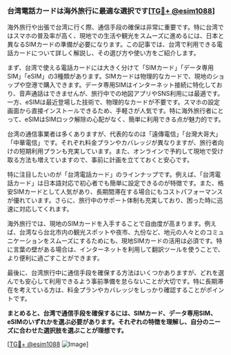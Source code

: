### 台湾電話カードは海外旅行に最適な選択です[[TG💪+ @esim1088](https://t.me/s/esim1088)]

海外旅行や出張で台湾に行く際、通信手段の確保は非常に重要です。特に台湾ではスマホの普及率が高く、現地での生活や観光をスムーズに進めるには、日本と異なるSIMカードの準備が必要になります。この記事では、台湾で利用できる電話カードについて詳しく解説し、その選び方や使い方をご紹介します。

まず、台湾で使える電話カードには大きく分けて「SIMカード」「データ専用SIM」「eSIM」の3種類があります。SIMカードは物理的なカードで、現地のショップや空港で購入できます。データ専用SIMはインターネット接続に特化しており、音声通話はできませんが、旅行中での地図アプリやSNS利用には最適です。一方、eSIMは最近登場した技術で、物理的なカードが不要です。スマホの設定画面から直接インストールできるため、手軽さが人気です。特に海外旅行者にとって、eSIMはSIMロック解除の心配がなく、簡単に利用できる点が魅力的です。

台湾の通信事業者は多くありますが、代表的なのは「遠傳電信」「台灣大哥大」「中華電信」です。それぞれ料金プランやカバレッジが異なりますが、旅行者向けの短期利用プランも充実しています。また、オンラインで予約して現地で受け取る方法も増えていますので、事前に計画を立てておくと安心です。

特に注目したいのが「台湾電話カード」のラインナップです。例えば、「台湾電話カード」は日本語対応で初心者でも簡単に設定できるのが特徴です。また、格安SIMカードとして人気があり、長期間滞在する場合にもコストパフォーマンスが優れています。さらに、旅行中のサポート体制も充実しており、困った時に迅速に対応してくれます。

海外旅行では、現地のSIMカードを入手することで自由度が高まります。例えば、台湾なら台北市内の観光スポットや夜市、九份など、地元の人々とのコミュニケーションをスムーズにするためにも、現地SIMカードの活用は必須です。特に言葉の壁がある場合は、インターネットを利用して翻訳ツールを使うことで、より便利に過ごすことができます。

最後に、台湾旅行中に通信手段を確保する方法はいくつかありますが、どれを選んでも安心して利用できるよう事前準備を怠らないことが大切です。特に長期滞在を考えている方は、料金プランやカバレッジをしっかり確認することがポイントです。

**まとめると、台湾で通信手段を確保するには、SIMカード、データ専用SIM、eSIMのいずれかを選ぶ必要があります。それぞれの特徴を理解し、自分のニーズに合わせた選択肢を選ぶことが理想です。**

[[TG💪+ @esim1088](https://t.me/s/esim1088) ![Image](https://i.postimg.cc/Y0z9fWf4/image.png)]
